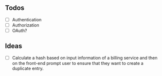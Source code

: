 ## Todos

- [ ] Authentication
- [ ] Authorization
- [ ] OAuth?

## Ideas

- [ ] Calculate a hash based on input information of a billing service and then on the front-end prompt user to ensure that they want to create a duplicate entry.